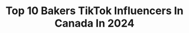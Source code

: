 ---
title: Top 10 Bakers TikTok Influencers In Canada In 2024
description: >-
  Find top bakers TikTok influencers in Canada in 2024. Most popular hashtags: #cake #baker #baking #cakedecorating.
platform: TikTok
hits: 80
text_top: Analyze the best TikTok accounts on inBeat.
text_bottom: Our platform has 80 TikTok influencers like this in Canada for you to pitch.
profiles:
  - username: "letterpressbakery"
    fullname: >-
      Kylie Mangles
    bio: >-
      Baker - Designer - Creator Insta @letterpressbakery
    location: "Canada"
    followers: 99600
    engagement: 2245
    commentsToLikes: 0.004254
    id: ckactzn5ogk3g0i78e5aj34k9
    verified: false
    hashtags: "#holidaybaking, #cakedecorating, #fanart, #modelling"
  - username: "sweetafternoon"
    fullname: >-
      Karen Nguyen
    bio: >-
      Baker 🍰🍪 🇨🇦 CEO of making you hungry Check out my IG for more goodies!
    location: "Canada"
    followers: 97900
    engagement: 784
    commentsToLikes: 0.039293
    id: ck8uflh9l26ux0j788bak4nn2
    verified: false
    hashtags: "#buttercream, #bakingtiktok, #funfetti, #caketiktok"
  - username: "how.to.cake.it"
    fullname: >-
      How To Cake It
    bio: >-
      🍰 How To Cake It 🍰 🌟We inspire, teach and transform you into a better baker🌟
    location: "Canada"
    followers: 183200
    engagement: 1593
    commentsToLikes: 0.007310
    id: ck8qe4k2or4bk0j78c4q1v4yl
    verified: false
    hashtags: "#cakelife, #friendlyfuture, #cookiedecorating, #chocolate"
  - username: "thelovelybaker43"
    fullname: >-
      thelovelybaker43
    bio: >-
       Cake YouTuber and professional cat holder. Free tutorials @ The Lovely Baker 
    location: "Canada"
    followers: 19600
    engagement: 1357
    commentsToLikes: 0.015800
    id: ck83zpstg1xq60j78l4mbityw
    verified: false
    hashtags: "#ilovemyjob, #spooky, #buttercream, #cakedecorating"
  - username: "cakes.bynav_abbotsford"
    fullname: >-
      Cakesbynav 
    bio: >-
      Cakesbynav instagram for inquiries 😊 Abbotsford Canada
    location: "Canada"
    followers: 11900
    engagement: 345
    commentsToLikes: 0.074054
    id: ck9pn1rzbcerj0j78hldb2smc
    verified: false
    hashtags: "#trending, #punjabi, #food, #amritmaan"
  - username: "bakingmamahappy"
    fullname: >-
      Courtney 🌸
    bio: >-
      Baking myself (and other moms) happy!
    location: "Canada"
    followers: 42400
    engagement: 493
    commentsToLikes: 0.010738
    id: ckb9b5n24x0a80j23upk0qv1s
    verified: false
    hashtags: "#bakersoftiktok, #cakedecorating, #bakingrecipe, #baker"
  - username: "dishedit"
    fullname: >-
      Dished
    bio: >-
      Amazing Food Videos Show us ❤️ by Subscribing to our YouTube Channel 👇👇👇
    location: "Canada"
    followers: 738300
    engagement: 906
    commentsToLikes: 0.010954
    id: ckc2z31edq2aa0j234qw5pr85
    verified: false
    hashtags: "#dessert, #chocolate, #7seconds, #baker"
  - username: "cocoaberry_"
    fullname: >-
      Cocoa Berry
    bio: >-
      Toronto/ Mississauga / Oshawa BakeShop 🍪🎂🧁 Serving you from 2 locations
    location: "Canada"
    followers: 17600
    engagement: 731
    commentsToLikes: 0.007276
    id: ckbf1d8m0nhu10j23u6fl7gsk
    verified: false
    hashtags: "#tiktokcupcakes, #toronto, #fyp, #viral"
  - username: "cakebythepound_"
    fullname: >-
      CakebythePound
    bio: >-
      Custom cakes!! Follow me on Instagram&check out my website www.cakebythepound.ca
    location: "Canada"
    followers: 11100
    engagement: 932
    commentsToLikes: 0.010873
    id: ckcej1ximrnrd0j23h76zy1gv
    verified: false
    hashtags: "#quarantinebaking, #baker, #halloween, #foryoupage"
  - username: "theicingartist"
    fullname: >-
      The Icing Artist
    bio: >-
      Hungry for more?? check out my YouTube channel! 🧁🍩🍬
    location: "Canada"
    followers: 1300000
    engagement: 2276
    commentsToLikes: 0.005593
    id: ckb0ro7xjh5fh0j23km30hu96
    verified: true
    hashtags: "#baking, #wedding, #learnontiktok, #tiktokpartner"
---
